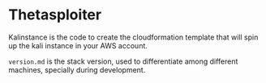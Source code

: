 # Thetasploiter 

Kalinstance is the code to create the cloudformation template that will spin up the kali instance in your AWS account.


`version.md` is the stack version, used to differentiate among different machines, specially during development.
